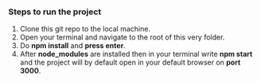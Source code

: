 ### Steps to run the project

1. Clone this git repo to the local machine.
2. Open your terminal and navigate to the root of this very folder.
3. Do __npm install__ and __press enter__.
4. After __node_modules__ are installed then in your terminal write __npm start__ and the project will by default open in your default browser on __port 3000__.
